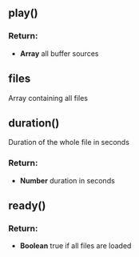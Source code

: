 

<!-- Start src/builder.js -->

## play()

### Return:

* **Array** all buffer sources

## files

Array containing all files

## duration()

Duration of the whole file in seconds

### Return:

* **Number** duration in seconds

## ready()

### Return:

* **Boolean** true if all files are loaded

<!-- End src/builder.js -->

